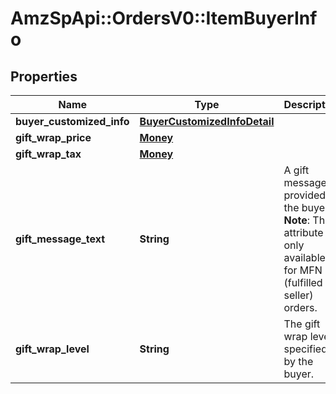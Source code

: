 # AmzSpApi::OrdersV0::ItemBuyerInfo

## Properties
Name | Type | Description | Notes
------------ | ------------- | ------------- | -------------
**buyer_customized_info** | [**BuyerCustomizedInfoDetail**](BuyerCustomizedInfoDetail.md) |  | [optional] 
**gift_wrap_price** | [**Money**](Money.md) |  | [optional] 
**gift_wrap_tax** | [**Money**](Money.md) |  | [optional] 
**gift_message_text** | **String** | A gift message provided by the buyer.  **Note**: This attribute is only available for MFN (fulfilled by seller) orders. | [optional] 
**gift_wrap_level** | **String** | The gift wrap level specified by the buyer. | [optional] 

